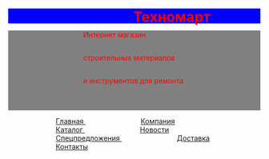<!DOCTYPE html>
<html>
<head>
	<title> Практика</title>
</head>
<style>
	.qwe {
		width: 100%;
		background-color: grey;
		height: 160px;
		margin: 0 auto;
		padding:0;
	}
	.qwer {
		padding: 35px; 
        background: rgba(0,0,0,0,5); 
	}
	.qw { 
        display: inline; 
        padding: 0px 10px 0px 60px; 
        padding-right: 50px; 
    }
    header {
    	width: 100%;
		background-color: blue;
		height: 30px;
		margin: 0 auto;
		padding:0; 
    }
    h1 {
    	padding: 0px 0px 15px 150px;
    	color: red;
    }
    .q {
    	padding: 0px 0px 15px 150px;
    	color: red;
    }
    body {
    	margin: 0;
    }
</style>
<header>
	<h1> Техномарт </h1>
</header>
<div class="qwe">
<p class="q"> Интернет магазин </p>
<p class="q"> строительных материалов </p>
<p class="q"> и инструментов для ремонта</p>
<ul class="qwer">
	<li class="qw"><a href = "#"> Главная <a></li>
	<li class="qw"><a href = "#"> Компания <a></li>
	<li class="qw"><a href = "#"> Каталог <a></li>
	<li class="qw"><a href = "#"> Новости <a></li>
	<li class="qw"><a href = "#"> Спецпредложения <a></li>
	<li class="qw"><a href = "#"> Доставка <a></li>
	<li class="qw"><a href = "#"> Контакты <a></li>
</ul>
</div>
</body>
</html>
